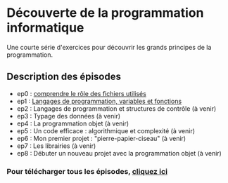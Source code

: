 # Découverte de la programmation informatique
Une courte série d'exercices pour découvrir les grands principes de la programmation.

## Description des épisodes
- ep0 : [comprendre le rôle des fichiers utilisés](ep0)
- ep1 : [Langages de programmation, variables et fonctions](ep1)
- ep2 : Langages de programmation et structures de contrôle (à venir)
- ep3 : Typage des données (à venir)
- ep4 : La programmation objet (à venir)
- ep5 : Un code efficace : algorithmique et complexité (à venir)
- ep6 : Mon premier projet : "pierre-papier-ciseau" (à venir)
- ep7 : Les librairies (à venir)
- ep8 : Débuter un nouveau projet avec la programmation objet (à venir)

### Pour télécharger tous les épisodes, [cliquez ici](https://github.com/info7tik/decouverte-programmation/zipball/master)
